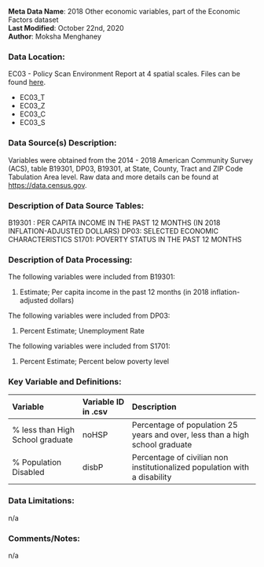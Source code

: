 **Meta Data Name**: 2018 Other economic variables, part of the Economic Factors dataset  
**Last Modified**: October 22nd, 2020  
**Author**: Moksha Menghaney  

### Data Location: 
EC03 - Policy Scan Environment Report at 4 spatial scales. Files can be found [here](https://github.com/GeoDaCenter/opioid-policy-scan/tree/master/Policy_Scan/data_final).
* EC03_T  
* EC03_Z  
* EC03_C  
* EC03_S  

### Data Source(s) Description:  
Variables were obtained from the 2014 - 2018 American Community Survey (ACS), table B19301, DP03, B19301, at State, County, Tract and ZIP Code Tabulation Area level. Raw data and more details can be found at https://data.census.gov.

### Description of Data Source Tables:
B19301 : PER CAPITA INCOME IN THE PAST 12 MONTHS (IN 2018 INFLATION-ADJUSTED DOLLARS)
DP03: SELECTED ECONOMIC CHARACTERISTICS
S1701: POVERTY STATUS IN THE PAST 12 MONTHS

### Description of Data Processing: 
The following variables were included from B19301:
  1.    Estimate; Per capita income in the past 12 months (in 2018 inflation-adjusted dollars)
  
The following variables were included from DP03:
  1.    Percent Estimate; Unemployment Rate
 
The following variables were included from S1701:
  1.    Percent Estimate; Percent below poverty level
  
  
### Key Variable and Definitions:
| Variable | Variable ID in .csv | Description |
|:---------|:--------------------|:------------|
| % less than High School graduate  | noHSP | Percentage of population 25 years and over, less than a high school graduate |
| % Population Disabled  | disbP | Percentage of civilian non institutionalized population with a disability |

### Data Limitations:
n/a

### Comments/Notes:
n/a
